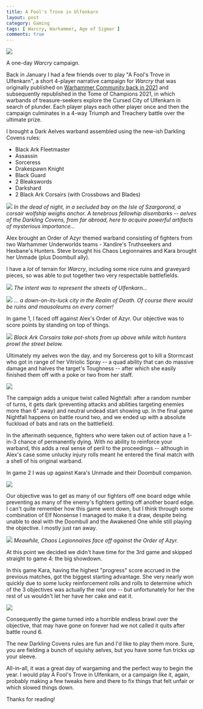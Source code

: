 ```yaml
---
title: A Fool's Trove in Ulfenkarn
layout: post
category: Gaming
tags: [ Warcry, Warhammer, Age of Sigmar ]
comments: true
---
```


![](/images/2024/02/hobby/darkshard.jpg)

A one-day *Warcry* campaign.

<!--more-->

Back in January I had a few friends over to play "A Fool's Trove in Ulfenkarn", a short 4-player narrative campaign for *Warcry* that was originally published on [Warhammer Community back in 2021](https://www.warhammer-community.com/2021/04/01/hunt-treasure-in-the-cursed-city-with-this-free-4-player-warcry-campaign/) and subsequently republished in the Tome of Champions 2021, in which warbands of treasure-seekers explore the Cursed City of Ulfenkarn in search of plunder. Each player plays each other player once and then the campaign culminates in a 4-way Triumph and Treachery battle over the ultimate prize.

I brought a Dark Aelves warband assembled using the new-ish Darkling Covens rules:

- Black Ark Fleetmaster
- Assassin
- Sorceress
- Drakespawn Knight
- Black Guard
- 2 Bleakswords
- Darkshard
- 2 Black Ark Corsairs (with Crossbows and Blades)

![](/images/2024/02/hobby/dark-aelf-warband.jpg)
*In the dead of night, in a secluded bay on the Isle of Szargorond, a corsair wolfship weighs anchor. A tenebrous fellowhip disembarks -- aelves of the Darkling Covens, from far abroad, here to acquire powerful artifacts of mysterious importance...* 

Alex brought an Order of Azyr themed warband consisting of fighters from two Warhammer Underworlds teams - Xandire's Truthseekers and Hexbane's Hunters. Steve brought his Chaos Legionnaires and Kara brought her Unmade (plus Doombull ally). 

I have a *lot* of terrain for *Warcry*, including some nice ruins and graveyard pieces, so was able to put together two very respectable battlefields.

![](/images/2024/02/hobby/ulfenkarn-board-1.jpg)
*The intent was to represent the streets of Ulfenkarn...*

![](/images/2024/02/hobby/ulfenkarn-board-2.jpg)
*... a down-on-its-luck city in the Realm of Death. Of course there would be ruins and mausoleums on every corner!*

In game 1, I faced off against Alex's Order of Azyr. Our objective was to score points by standing on top of things.

![](/images/2024/02/hobby/game-1.jpg)
*Black Ark Corsairs take pot-shots from up above while witch hunters prowl the street below.*

Ultimately my aelves won the day, and my Sorceress got to kill a Stormcast who got in range of her Vitriolic Spray -- a quad ability that can do massive damage and halves the target's Toughness -- after which she easily finished them off with a poke or two from her staff.

![](/images/2024/02/hobby/vitriolic-spray.jpg)

The campaign adds a unique twist called Nightfall: after a random number of turns, it gets dark (preventing attacks and abilities targeting enemies more than 6" away) and neutral undead start showing up. In the final game Nightfall happens on battle round two, and we ended up with a absolute fuckload of bats and rats on the battlefield.

In the aftermath sequence, fighters who were taken out of action have a 1-in-3 chance of permanently dying. With no ability to reinforce your warband, this adds a real sense of peril to the proceedings -- although in Alex's case some unlucky injury rolls meant he entered the final match with a shell of his original warband. 

In game 2 I was up against Kara's Unmade and their Doombull companion.

![](/images/2024/02/hobby/game-2.jpg)

Our objective was to get as many of our fighters off one board edge while preventing as many of the enemy's fighters getting off another board edge. I can't quite remember how this game went down, but I think through some combination of Elf Nonsense I managed to make it a draw, despite being unable to deal with the Doombull and the Awakened One while still playing the objective. I mostly just ran away.

![](/images/2024/02/hobby/legionnaires-vs-witch-hunters.jpg)
*Meawhile, Chaos Legionnaires face off against the Order of Azyr.*

At this point we decided we didn't have time for the 3rd game and skipped straight to game 4: the big showdown.

In this game Kara, having the highest "progress" score accrued in the previous matches, got the biggest starting advantage. She very nearly won quickly due to some lucky reinforcement rolls and rolls to determine which of the 3 objectives was actually the real one -- but unfortunately for her the rest of us wouldn't let her have her cake and eat it.

![](/images/2024/02/hobby/game-4.jpg)

Consequently the game turned into a horrible endless brawl over the objective, that may have gone on forever had we not called it quits after battle round 6.

The new Darkling Covens rules are fun and I'd like to play them more. Sure, you are fielding a bunch of squishy aelves, but you have some fun tricks up your sleeve.

All-in-all, it was a great day of wargaming and the perfect way to begin the year. I would play A Fool's Trove in Ulfenkarn, or a campaign like it, again, probably making a few tweaks here and there to fix things that felt unfair or which slowed things down.

Thanks for reading!